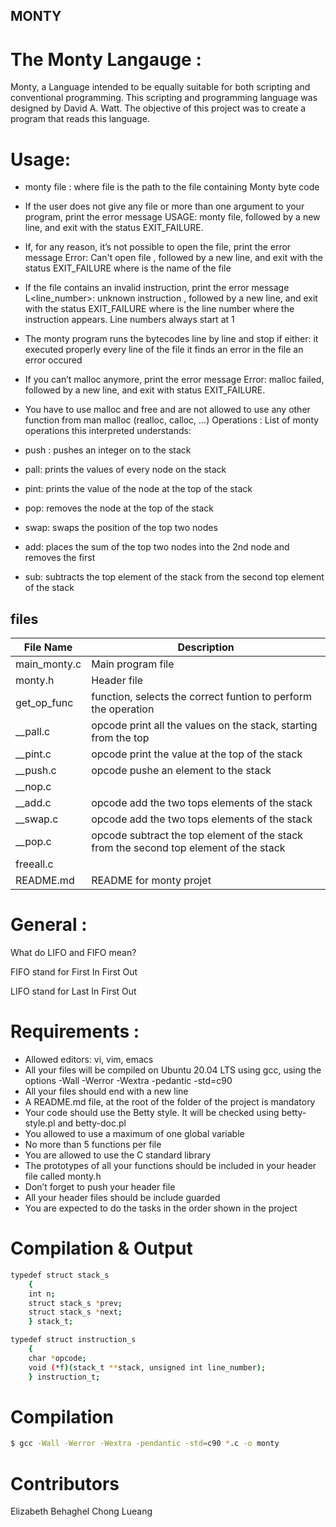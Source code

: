 ## MONTY

# The Monty Langauge :
Monty, a Language intended to be equally suitable for both scripting and conventional programming. 
This scripting and programming language was designed by David A. Watt.
The objective of this project was to create a program that reads this language.

# Usage:

*	monty file :  where file is the path to the file containing Monty byte code
*	If the user does not give any file or more than one argument to your program, print the error message USAGE: monty file, followed by a new line, and exit with the status EXIT_FAILURE.
*	If, for any reason, it’s not possible to open the file, print the error message Error: Can't open file , followed by a new line, and exit with the status EXIT_FAILURE
where is the name of the file
*	If the file contains an invalid instruction, print the error message L<line_number>: unknown instruction , followed by a new line, and exit with the status EXIT_FAILURE
where is the line number where the instruction appears.
Line numbers always start at 1
*	The monty program runs the bytecodes line by line and stop if either:
	it executed properly every line of the file
	it finds an error in the file an error occured
*	If you can’t malloc anymore, print the error message Error: malloc failed, followed by a new line, and exit with status EXIT_FAILURE.
*	You have to use malloc and free and are not allowed to use any other function from man malloc (realloc, calloc, …)
Operations : List of monty operations this interpreted understands:

*	push <integer>: pushes an integer on to the stack
*	pall: prints the values of every node on the stack
*	pint: prints the value of the node at the top of the stack
*	pop: removes the node at the top of the stack
*	swap: swaps the position of the top two nodes
*	add: places the sum of the top two nodes into the 2nd node and removes the first
*	sub: subtracts the top element of the stack from the second top element of the stack

## files
| File Name	| Description	|
  ---------	|  -----------	|
| main_monty.c	|	Main program file	|	
| monty.h	|	Header file	|
| get_op_func	|	function, selects the correct funtion to perform the operation |
| __pall.c	|	opcode print all the values on the stack, starting from the top
| __pint.c	|	opcode print the value at the top of the stack
| __push.c	|	opcode pushe an element to the stack
| __nop.c	|	
| __add.c	|	opcode add the two tops elements of the stack
| __swap.c	|	opcode add the two tops elements of the stack
| __pop.c	|	opcode subtract the top element of the stack from the second top element of the stack
| freeall.c	|	
| README.md	|	README for monty projet

# General :
What do LIFO and FIFO mean?

FIFO stand for First In First Out

LIFO stand for Last In First Out

# Requirements :

*	Allowed editors: vi, vim, emacs
*	All your files will be compiled on Ubuntu 20.04 LTS using gcc, using the options -Wall -Werror -Wextra -pedantic -std=c90
*	All your files should end with a new line
*	A README.md file, at the root of the folder of the project is mandatory
*	Your code should use the Betty style. It will be checked using betty-style.pl and betty-doc.pl
*	You allowed to use a maximum of one global variable
*	No more than 5 functions per file
*	You are allowed to use the C standard library
*	The prototypes of all your functions should be included in your header file called monty.h
*	Don’t forget to push your header file
*	All your header files should be include guarded
*	You are expected to do the tasks in the order shown in the project

# Compilation & Output

```sh
typedef struct stack_s
    {
    int n;
    struct stack_s *prev;
    struct stack_s *next;
	} stack_t;

typedef struct instruction_s
    {
	char *opcode;
	void (*f)(stack_t **stack, unsigned int line_number);
	} instruction_t;

```
# Compilation
```sh
$ gcc -Wall -Werror -Wextra -pendantic -std=c90 *.c -o monty
```

# Contributors
Elizabeth Behaghel
Chong Lueang
